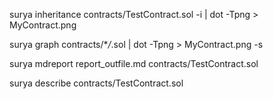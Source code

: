 surya inheritance contracts/TestContract.sol -i | dot -Tpng > MyContract.png

surya graph contracts/\*_/_.sol | dot -Tpng > MyContract.png -s

surya mdreport report_outfile.md contracts/TestContract.sol

surya describe contracts/TestContract.sol